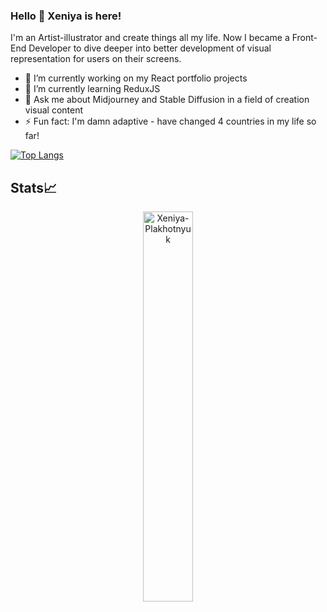 ### Hello 👋 Xeniya is here!

<!--
**Xeniya-Plakhotnyuk/Xeniya-Plakhotnyuk** is a ✨ _special_ ✨ repository because its `README.md` (this file) appears on your GitHub profile.

Here are some ideas to get you started:

- 🔭 I’m currently working on ...
- 🌱 I’m currently learning ...
- 👯 I’m looking to collaborate on ...
- 🤔 I’m looking for help with ...
- 💬 Ask me about ...
- 📫 How to reach me: ...
- 😄 Pronouns: ...
- ⚡ Fun fact: ...
-->

I'm an Artist-illustrator and create things all my life. 
Now I became a Front-End Developer to dive deeper into better development of visual representation for users on their screens.

- 🔭 I’m currently working on my React portfolio projects
- 🌱 I’m currently learning ReduxJS
- 💬 Ask me about Midjourney and Stable Diffusion in a field of creation visual content
- ⚡ Fun fact: I'm damn adaptive - have changed 4 countries in my life so far!


[![Top Langs](https://github-readme-stats.vercel.app/api/top-langs/?username=Xeniya-Plakhotnyuk)](https://github.com/anuraghazra/github-readme-stats)

## Stats📈
<p align="center">
<img width="40%" src="https://github-readme-stats.vercel.app/api/top-langs?username=Xeniya-Plakhotnyuk&show_icons=true&theme=dracula&title_color=ff8000&text_color=ffffff&bg_color=6a6a6a&locale=en&layout=compact&hide_border=true" alt="Xeniya-Plakhotnyuk" /> 
</p>

